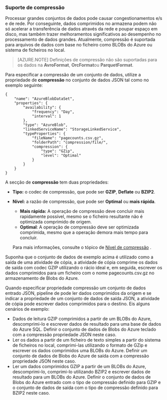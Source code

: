 ### <a name="compression-support"></a>Suporte de compressão  
Processar grandes conjuntos de dados pode causar congestionamentos e/s e de rede. Por conseguinte, dados comprimidos no armazena podem não só acelerar a transferência de dados através da rede e poupar espaço em disco, mas também trazer melhoramentos significativos ao desempenho no processamento de dados grandes. Atualmente, compressão é suportada para arquivos de dados com base no ficheiro como BLOBs do Azure ou sistema de ficheiros no local.  

> [AZURE.NOTE] Definições de compressão não são suportadas para os dados na **AvroFormat**, **OrcFormat**ou **ParquetFormat**. 

Para especificar a compressão de um conjunto de dados, utilize a propriedade de **compressão** no conjunto de dados JSON tal como no exemplo seguinte:   

    {  
        "name": "AzureBlobDataSet",  
        "properties": {  
            "availability": {  
                "frequency": "Day",  
                "interval": 1  
            },  
            "type": "AzureBlob",  
            "linkedServiceName": "StorageLinkedService",  
            "typeProperties": {  
                "fileName": "pagecounts.csv.gz",  
                "folderPath": "compression/file/",  
                "compression": {  
                    "type": "GZip",  
                    "level": "Optimal"  
                }  
            }  
        }  
    }  
 
A secção de **compressão** tem duas propriedades:  
  
- **Tipo:** o codec de compressão, que pode ser **GZIP**, **Deflate** ou **BZIP2**.  
- **Nível:** a razão de compressão, que pode ser **Optimal** ou **mais rápida**. 
    - **Mais rápida:** A operação de compressão deve concluir mais rapidamente possível, mesmo se o ficheiro resultante não é optimizada comprimido de origem. 
    - **Optimal**: A operação de compressão deve ser optimizada comprimida, mesmo que a operação demora mais tempo para concluir. 
    
    Para mais informações, consulte o tópico de [Nível de compressão](https://msdn.microsoft.com/library/system.io.compression.compressionlevel.aspx) . 

Suponha que o conjunto de dados de exemplo acima é utilizado como a saída de uma atividade de cópia, a atividade de cópia comprime os dados de saída com codec GZIP utilizando o rácio ideal e, em seguida, escrever os dados comprimidos para um ficheiro com o nome pagecounts.csv.gz no armazenamento de Blobs do Azure.   

Quando especificar propriedade compressão um conjunto de dados entrado JSON, pipeline de pode ler dados comprimidos da origem e se indicar a propriedade de um conjunto de dados de saída JSON, a atividade de cópia pode escrever dados comprimidos para o destino. Eis alguns cenários de exemplo: 

- Dados de leitura GZIP comprimidos a partir de um BLOBs do Azure, descomprimi-lo e escrever dados de resultado para uma base de dados do Azure SQL. Definir o conjunto de dados de Blobs do Azure teclado com a compressão propriedade JSON neste caso. 
- Ler os dados a partir de um ficheiro de texto simples a partir do sistema de ficheiros no local, comprimi-las utilizando o formato de GZip e escrever os dados comprimidos uma BLOBs do Azure. Definir um conjunto de dados de Blobs do Azure de saída com a compressão propriedade JSON neste caso.  
- Ler um dados comprimidos GZIP a partir de um BLOBs do Azure, descomprimi-lo, comprimi-lo utilizando BZIP2 e escrever dados de resultado para um BLOBs do Azure. Definir o conjunto de dados de Blobs do Azure entrado com o tipo de compressão definido para GZIP e o conjunto de dados de saída com o tipo de compressão definido para BZIP2 neste caso.   
